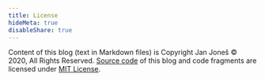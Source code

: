 ```yaml
---
title: License
hideMeta: true
disableShare: true
---
```


Content of this blog (text in Markdown files) is Copyright Jan Joneš &copy; 2020, All Rights Reserved.
[Source code](https://github.com/jjonescz/blog) of this blog and code fragments are licensed under [MIT License](https://github.com/jjonescz/blog/LICENSE).
